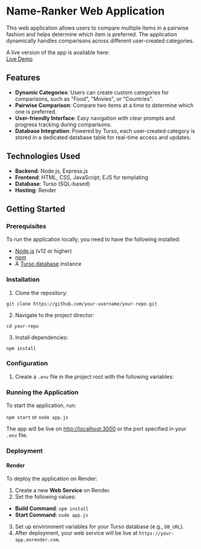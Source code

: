 # Name-Ranker Web Application

This web application allows users to compare multiple items in a pairwise fashion and helps determine which item is preferred. The application dynamically handles comparisons across different user-created categories.

A live version of the app is available here:  
[Live Demo](https://compare-it.onrender.com)

## Features

- **Dynamic Categories**: Users can create custom categories for comparisons, such as "Food", "Movies", or "Countries".
- **Pairwise Comparison**: Compare two items at a time to determine which one is preferred.
- **User-friendly Interface**: Easy navigation with clear prompts and progress tracking during comparisons.
- **Database Integration**: Powered by Turso, each user-created category is stored in a dedicated database table for real-time access and updates.

## Technologies Used

- **Backend**: Node.js, Express.js
- **Frontend**: HTML, CSS, JavaScript, EJS for templating
- **Database**: Turso (SQL-based)
- **Hosting**: Render

## Getting Started

### Prerequisites

To run the application locally, you need to have the following installed:

- [Node.js](https://nodejs.org/) (v12 or higher)
- [npm](https://www.npmjs.com/get-npm)
- A [Turso database](https://turso.tech) instance

### Installation

1. Clone the repository:

  ```git clone https://github.com/your-username/your-repo.git```

2. Navigate to the project director:

  ```cd your-repo```
  

3. Install dependencies:

  ```npm install```

### Configuration

1. Create a ```.env``` file in the project root with the following variables:

### Running the Application

To start the application, run:

```npm start``` or ```node app.js```

The app will be live on [http://localhost:3000](http://localhost:3000) or the port specified in your ```.env``` file.

### Deployment

#### Render

To deploy the application on Render:

1. Create a new **Web Service** on Render.
2. Set the following values:
- **Build Command**: ```npm install```
- **Start Command**: ```node app.js```
3. Set up environment variables for your Turso database (e.g., ```DB_URL```).
4. After deployment, your web service will be live at ```https://your-app.onrender.com```.